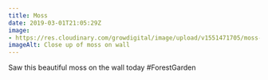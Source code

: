 ```yaml
---
title: Moss
date: 2019-03-01T21:05:29Z
image: 
- https://res.cloudinary.com/growdigital/image/upload/v1551471705/moss-5742D5AC.jpg
imageAlt: Close up of moss on wall
---
```


Saw this beautiful moss on the wall today #ForestGarden

